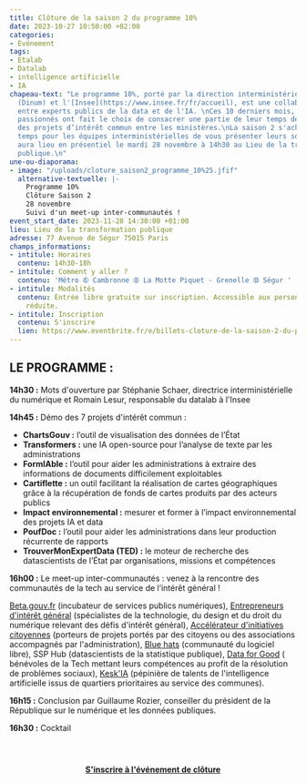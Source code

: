 ```yaml
---
title: Clôture de la saison 2 du programme 10%
date: 2023-10-27 10:50:00 +02:00
categories:
- Evénement
tags:
- Etalab
- Datalab
- intelligence artificielle
- IA
chapeau-text: "Le programme 10%, porté par la direction interministérielle du numérique
  (Dinum) et l'[Insee](https://www.insee.fr/fr/accueil), est une collaboration inédite
  entre experts publics de la data et de l'IA. \nCes 10 derniers mois, ces experts
  passionnés ont fait le choix de consacrer une partie de leur temps de travail à
  des projets d’intérêt commun entre les ministères.\nLa saison 2 s'achève ! Il est
  temps pour les équipes interministérielles de vous présenter leurs solutions !\nL’événement
  aura lieu en présentiel le mardi 28 novembre à 14h30 au Lieu de la transformation
  publique.\n"
une-ou-diaporama:
- image: "/uploads/cloture_saison2_programme_10%25.jfif"
  alternative-textuelle: |-
    Programme 10%
    Clôture Saison 2
    28 novembre
    Suivi d'un meet-up inter-communautés !
event_start_date: 2023-11-28 14:30:00 +01:00
lieu: Lieu de la transformation publique
adresse: 77 Avenue de Ségur 75015 Paris
champs_informations:
- intitule: Horaires
  contenu: 14h30-18h
- intitule: Comment y aller ?
  contenu: 'Métro ➅ Cambronne ➇ La Motte Piquet - Grenelle ➉ Ségur '
- intitule: Modalités
  contenu: Entrée libre gratuite sur inscription. Accessible aux personnes à mobilité
    réduite.
- intitule: Inscription
  contenu: S'inscrire
  lien: https://www.eventbrite.fr/e/billets-cloture-de-la-saison-2-du-programme-10-730265603077?aff=oddtdtcreator
---
```


## LE PROGRAMME :
**14h30 :** Mots d'ouverture par Stéphanie Schaer, directrice interministérielle du numérique et Romain Lesur, responsable du datalab à l'Insee

**14h45 :** Démo des 7 projets d'intérêt commun :
* **ChartsGouv :** l’outil de visualisation des données de l’État
* **Transformers :** une IA open-source pour l’analyse de texte par les administrations
* **FormIAble :** l’outil pour aider les administrations à extraire des informations de documents difficilement exploitables
* **Cartiflette :** un outil facilitant la réalisation de cartes géographiques grâce à la récupération de fonds de cartes produits par des acteurs publics
* **Impact environnemental :** mesurer et former à l’impact environnemental des projets IA et data
* **PoufDoc :** l’outil pour aider les administrations dans leur production récurrente de rapports
* **TrouverMonExpertData (TED) :** le moteur de recherche des datascientists de l’État par organisations, missions et compétences

**16h00 :** Le meet-up inter-communautés : venez à la rencontre des communautés de la tech au service de l’intérêt général !

[Beta.gouv.fr](https://beta.gouv.fr/) (incubateur de services publics numériques), [Entrepreneurs d'intérêt général](https://eig.etalab.gouv.fr/) (spécialistes de la technologie, du design et du droit du numérique relevant des défis d'intérêt général), [Accélérateur d'initiatives citoyennes](https://citoyens.transformation.gouv.fr/) (porteurs de projets portés par des citoyens ou des associations accompagnés par l'administration), [Blue hats](https://code.gouv.fr/fr/bluehats/) (communauté du logiciel libre), SSP Hub (datascientists de la statistique publique), [Data for Good](https://dataforgood.fr/) ( bénévoles de la Tech mettant leurs compétences au profit de la résolution de problèmes sociaux), [Kesk'IA](https://wordpress.evolukid.com/keskia/) (pépinière de talents de l'intelligence artificielle issus de quartiers prioritaires au service des communes).

**16h15 :** Conclusion par Guillaume Rozier, conseiller du président de la République sur le numérique et les données publiques.

**16h30 :** Cocktail

<div align="center" style="margin-bottom: 30px; margin-top: 4em;"><a href="https://www.eventbrite.fr/e/billets-cloture-de-la-saison-2-du-programme-10-730265603077?aff=oddtdtcreator" class="button" title="S'inscrire à l'événement de clôture"><b>S'inscrire à l'événement de clôture</b></a></div>